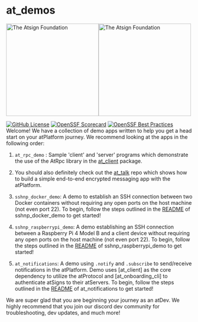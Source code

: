 # at_demos

<a href="https://atsign.com#gh-light-mode-only"><img width=250px src="https://atsign.com/wp-content/uploads/2022/05/atsign-logo-horizontal-color2022.svg#gh-light-mode-only" alt="The Atsign Foundation"></a><a href="https://atsign.com#gh-dark-mode-only"><img width=250px src="https://atsign.com/wp-content/uploads/2023/08/atsign-logo-horizontal-reverse2022-Color.svg#gh-dark-mode-only" alt="The Atsign Foundation"></a>


[![GitHub License](https://img.shields.io/badge/license-BSD3-blue.svg)](./LICENSE)
[![OpenSSF Scorecard](https://api.securityscorecards.dev/projects/github.com/atsign-foundation/at_demos/badge)](https://api.securityscorecards.dev/projects/github.com/atsign-foundation/at_demos)
[![OpenSSF Best Practices](https://www.bestpractices.dev/projects/8110/badge)](https://www.bestpractices.dev/projects/8110)
Welcome! We have a collection of demo apps written to help you get a head start
on your atPlatform journey. We recommend looking at the apps in the following
order:

1. `at_rpc_demo` : Sample 'client' and 'server' programs which demonstrate
   the use of the AtRpc library in the
   [at_client](https://pub.dev/packages/at_client) package.

2. You should also definitely check out the
   [at_talk](https://github.com/atsign-foundation/at_talk) repo which
   shows how to build a simple end-to-end encrypted messaging app with the
   atPlatform.

3. `sshnp_docker_demo`: A demo to establish an SSH connection between two Docker
   containers without requiring any open ports on the host machine (not even
   port 22). To begin, follow the steps outlined in
   the [README](./sshnp_docker_demo/README.md) of sshnp_docker_demo to get
   started!

4. `sshnp_raspberrypi_demo`: A demo establishing an SSH connection between a Raspberry Pi 4 Model B and a client device without requiring any open ports on the host machine (not even port 22). To begin, follow the steps outlined in the [README](./sshnp_raspberrypi_demo/README.md) of sshnp_raspberrypi_demo to get started!

5. `at_notifications`: A demo using `.notify` and `.subscribe` to send/receive
   notifications in the atPlatform. Demo uses [at_client] as the core dependency
   to utilize the atProtocol and [at_onboarding_cli] to authenticate atSigns to
   their atServers. To begin, follow the steps outlined in
   the [README](./at_notifications/README.md) of at_notifications to get
   started!

We are super glad that you are beginning your journey as an atDev. We highly
recommend that you join our discord dev community for troubleshooting, dev
updates, and much more!
